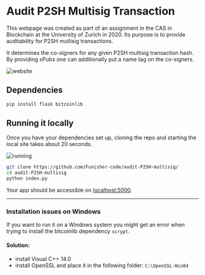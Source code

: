 # Audit P2SH Multisig Transaction

This webpage was created as part of an assignment in the CAS in Blockchain at the University of Zurich in 2020.
Its purpose is to provide auditability for P2SH mutlisig transactions.

It determines the co-signers for any given P2SH multisig transaction hash.
By providing xPubs one can additionally put a name tag on the co-signers.

![website](https://github.com/Funisher-code/audit-P2SH-multisig/blob/main/images/PoC_small.gif)

## Dependencies

```bash
pip install flask bitcoinlib
```

## Running it locally
Once you have your dependencies set up, cloning the repo and starting the local site takes about 20 seconds.

![running](https://github.com/Funisher-code/audit-P2SH-multisig/blob/main/images/startup_small.gif)

```bash
git clone https://github.com/Funisher-code/audit-P2SH-multisig/
cd audit-P2SH-multisig
python index.py
```

Your app should be accessible on [localhost:5000](http://localhost:5000/).

----

### Installation issues on Windows

If you want to run it on a Windows system you might get an error when trying to install the bitcoinlib dependency ```scrypt```.

#### Solution: 

- install Visual C++ 14.0
- install OpenSSL and place it in the following folder: ```C:\OpenSSL-Win64```
